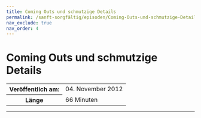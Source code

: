 ```yaml
---
title: Coming Outs und schmutzige Details
permalink: /sanft-sorgfältig/episoden/Coming-Outs-und-schmutzige-Details
nav_exclude: true
nav_order: 4
---
```


# Coming Outs und schmutzige Details
<table class="resp-table dcf-table dcf-table-responsive dcf-table-bordered dcf-table-striped dcf-w-100%">
                    <tbody>
                        <tr>
                            <th scope="row">Veröffentlich am:</th>
                            <td data-label="Veröffentlich am:">04. November 2012</td>
                        </tr>
                        <tr>
                            <th scope="row">Länge </th>
                            <td data-label="Länge ">66 Minuten</td>
                        </tr></tbody>
                </table>

***

